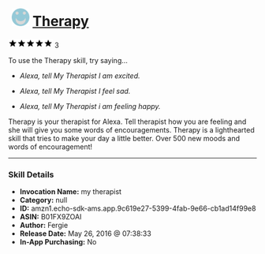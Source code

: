 # &nbsp;<img src="skill_icon" alt="Therapy icon" width="36"> [Therapy](http://alexa.amazon.com/#skills/amzn1.echo-sdk-ams.app.9c619e27-5399-4fab-9e66-cb1ad14f99e8)
![5 stars](../../images/ic_star_black_18dp_1x.png)![5 stars](../../images/ic_star_black_18dp_1x.png)![5 stars](../../images/ic_star_black_18dp_1x.png)![5 stars](../../images/ic_star_black_18dp_1x.png)![5 stars](../../images/ic_star_black_18dp_1x.png) 3

To use the Therapy skill, try saying...

* *Alexa, tell My Therapist I am excited.*

* *Alexa, tell My Therapist I feel sad.*

* *Alexa, tell My Therapist i am feeling happy.*

Therapy is your therapist for Alexa.  Tell therapist how you are feeling and she will give you some words of encouragements.  Therapy is a lighthearted skill that tries to make your day a little better.  Over 500 new moods and words of encouragement!

***

### Skill Details

* **Invocation Name:** my therapist
* **Category:** null
* **ID:** amzn1.echo-sdk-ams.app.9c619e27-5399-4fab-9e66-cb1ad14f99e8
* **ASIN:** B01FX9ZOAI
* **Author:** Fergie
* **Release Date:** May 26, 2016 @ 07:38:33
* **In-App Purchasing:** No
